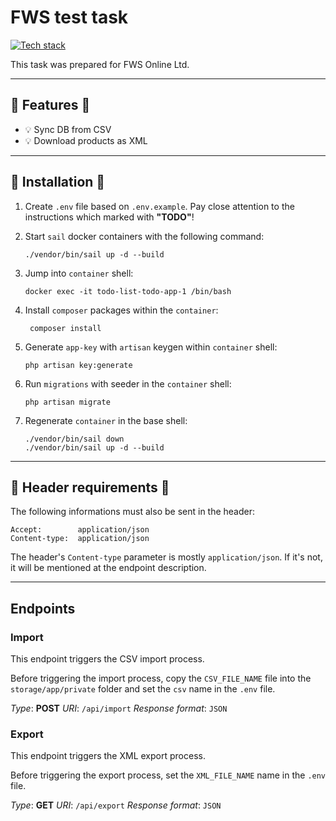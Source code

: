 # FWS test task

[![Tech stack](https://skillicons.dev/icons?i=php,laravel,mysql,docker)](https://skillicons.dev)

This task was prepared for FWS Online Ltd.

---

## :rocket: Features :rocket:

- :bulb: Sync DB from CSV
- :bulb: Download products as XML

---

## 💾 Installation 💾

1. Create `.env` file based on `.env.example`. Pay close attention to the instructions which marked with **"TODO"**!

2. Start `sail` docker containers with the following command:
    ```batch
    ./vendor/bin/sail up -d --build
    ```

3. Jump into `container` shell:
    ```batch
    docker exec -it todo-list-todo-app-1 /bin/bash
    ```

4. Install `composer` packages within the `container`:
    ```batch
     composer install
    ```

5. Generate `app-key` with `artisan` keygen within `container` shell:
    ```batch
    php artisan key:generate
    ```

6. Run  `migrations` with seeder in the `container` shell:
    ```batch
    php artisan migrate
    ```

7. Regenerate `container` in the base shell:
    ```batch
    ./vendor/bin/sail down
    ./vendor/bin/sail up -d --build
    ```

---

## 🤕 Header requirements 🤕

The following informations must also be sent in the header:

```
Accept:        application/json
Content-type:  application/json
```

The header's `Content-type` parameter is mostly `application/json`. If it's not, it will be mentioned at the endpoint description.

---

## Endpoints

### Import
This endpoint triggers the CSV import process.

Before triggering the import process, copy the `CSV_FILE_NAME` file into the `storage/app/private` folder and set the `csv` name in the `.env` file.

*Type*: **POST**
*URI*: `/api/import`
*Response format*: `JSON`

### Export
This endpoint triggers the XML export process.

Before triggering the export process, set the `XML_FILE_NAME` name in the `.env` file.

*Type*: **GET**
*URI*: `/api/export`
*Response format*: `JSON`
